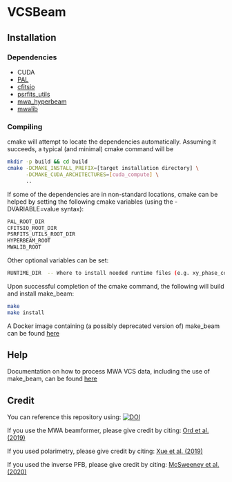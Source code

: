 VCSBeam
======

Installation
------

### Dependencies

 - CUDA
 - [PAL](https://github.com/Starlink/pal)
 - [cfitsio](https://heasarc.gsfc.nasa.gov/fitsio/)
 - [psrfits\_utils](https://github.com/demorest/psrfits_utils)
 - [mwa\_hyperbeam](https://github.com/mwatelescope/mwa_hyperbeam)
 - [mwalib](https://github.com/MWATelescope/mwalib)

### Compiling

cmake will attempt to locate the dependencies automatically. Assuming it succeeds, a typical (and minimal) cmake command will be

```bash
mkdir -p build && cd build
cmake -DCMAKE_INSTALL_PREFIX=[target installation directory] \
      -DCMAKE_CUDA_ARCHITECTURES=[cuda_compute] \
      ..
```

If some of the dependencies are in non-standard locations, cmake can be helped by setting the following cmake variables (using the -DVARIABLE=value syntax):
```bash
PAL_ROOT_DIR
CFITSIO_ROOT_DIR
PSRFITS_UTILS_ROOT_DIR
HYPERBEAM_ROOT
MWALIB_ROOT
```

Other optional variables can be set:
```bash
RUNTIME_DIR  -- Where to install needed runtime files (e.g. xy_phase_correction.txt)
```

Upon successful completion of the cmake command, the following will build and install make\_beam:
```bash
make
make install
```

A Docker image containing (a possibly deprecated version of) make\_beam can be found [here](https://cloud.docker.com/u/cirapulsarsandtransients/repository/docker/cirapulsarsandtransients/vcstools)

Help
------
Documentation on how to process MWA VCS data, including the use of make\_beam, can be found [here](https://wiki.mwatelescope.org/display/MP/Documentation)

Credit
------
You can reference this repository using: 
[![DOI](https://zenodo.org/badge/DOI/10.5281/zenodo.3762792.svg)](https://doi.org/10.5281/zenodo.3762792)

If you use the MWA beamformer, please give credit by citing:
[Ord et al. (2019)](https://ui.adsabs.harvard.edu/abs/2019PASA...36...30O/abstract)

If you used polarimetry, please give credit by citing: 
[Xue et al. (2019)](https://ui.adsabs.harvard.edu/abs/2019PASA...36...25X/abstract)

If you used the inverse PFB, please give credit by citing:
[McSweeney et al. (2020)](http://dx.doi.org/10.1017/pasa.2020.24)
